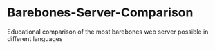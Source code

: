 # Barebones-Server-Comparison
Educational comparison of the most barebones web server possible in different languages
